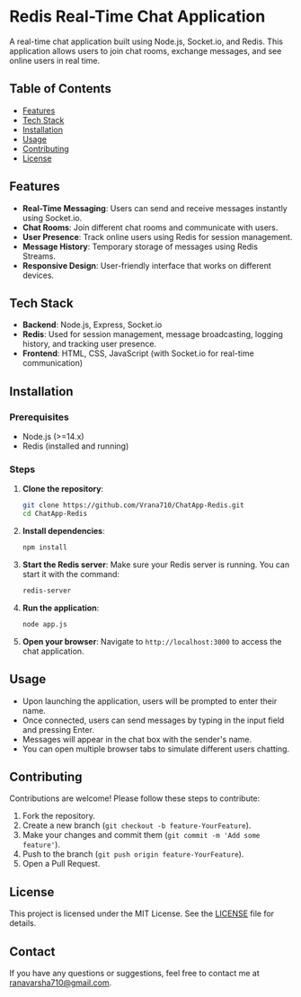 # Redis Real-Time Chat Application

A real-time chat application built using Node.js, Socket.io, and Redis.
This application allows users to join chat rooms, exchange messages, and see online users in real time.

## Table of Contents

- [Features](#features)
- [Tech Stack](#tech-stack)
- [Installation](#installation)
- [Usage](#usage)
- [Contributing](#contributing)
- [License](#license)

## Features

- **Real-Time Messaging**: Users can send and receive messages instantly using Socket.io.
- **Chat Rooms**: Join different chat rooms and communicate with users.
- **User Presence**: Track online users using Redis for session management.
- **Message History**: Temporary storage of messages using Redis Streams.
- **Responsive Design**: User-friendly interface that works on different devices.

## Tech Stack

- **Backend**: Node.js, Express, Socket.io
- **Redis**: Used for session management, message broadcasting, logging history, and tracking user presence.
- **Frontend**: HTML, CSS, JavaScript (with Socket.io for real-time communication)

## Installation

### Prerequisites

- Node.js (>=14.x)
- Redis (installed and running)

### Steps

1. **Clone the repository**:
   ```bash
   git clone https://github.com/Vrana710/ChatApp-Redis.git
   cd ChatApp-Redis
   ```

2. **Install dependencies**:
   ```bash
   npm install
   ```

3. **Start the Redis server**:
   Make sure your Redis server is running. You can start it with the command:
   ```bash
   redis-server
   ```

4. **Run the application**:
   ```bash
   node app.js
   ```

5. **Open your browser**:
   Navigate to `http://localhost:3000` to access the chat application.

## Usage

- Upon launching the application, users will be prompted to enter their name.
- Once connected, users can send messages by typing in the input field and pressing Enter.
- Messages will appear in the chat box with the sender's name.
- You can open multiple browser tabs to simulate different users chatting.

## Contributing

Contributions are welcome! Please follow these steps to contribute:

1. Fork the repository.
2. Create a new branch (`git checkout -b feature-YourFeature`).
3. Make your changes and commit them (`git commit -m 'Add some feature'`).
4. Push to the branch (`git push origin feature-YourFeature`).
5. Open a Pull Request.

## License

This project is licensed under the MIT License. See the [LICENSE](LICENSE) file for details.

## Contact

If you have any questions or suggestions, feel free to contact me at [ranavarsha710@gmail.com](mailto:ranavarsha710@gmail.com).

